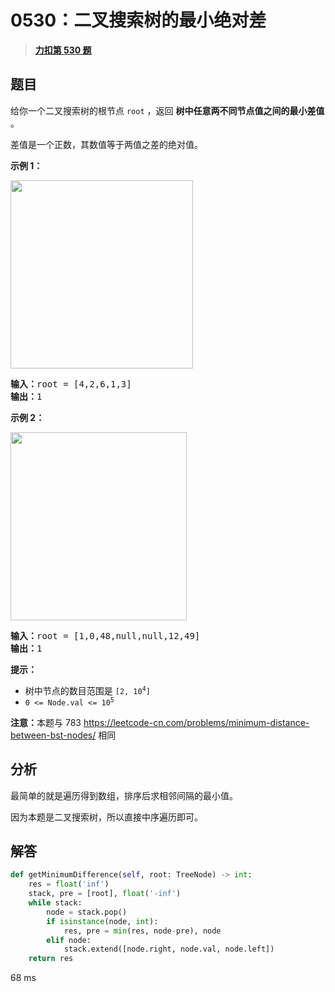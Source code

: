 # 0530：二叉搜索树的最小绝对差


> <u>**[力扣第 530 题](https://leetcode.cn/problems/minimum-absolute-difference-in-bst/)**</u>

## 题目

<p>给你一个二叉搜索树的根节点 <code>root</code> ，返回 <strong>树中任意两不同节点值之间的最小差值</strong> 。</p>

<p>差值是一个正数，其数值等于两值之差的绝对值。</p>



<p><strong>示例 1：</strong></p>
<img alt="" src="https://assets.leetcode.com/uploads/2021/02/05/bst1.jpg" style="width: 292px; height: 301px;" />
<pre>
<strong>输入：</strong>root = [4,2,6,1,3]
<strong>输出：</strong>1
</pre>

<p><strong>示例 2：</strong></p>
<img alt="" src="https://assets.leetcode.com/uploads/2021/02/05/bst2.jpg" style="width: 282px; height: 301px;" />
<pre>
<strong>输入：</strong>root = [1,0,48,null,null,12,49]
<strong>输出：</strong>1
</pre>



<p><strong>提示：</strong></p>

<ul>
<li>树中节点的数目范围是 <code>[2, 10<sup>4</sup>]</code></li>
<li><code>0 &lt;= Node.val &lt;= 10<sup>5</sup></code></li>
</ul>



<p><strong>注意：</strong>本题与 783 <a href="https://leetcode-cn.com/problems/minimum-distance-between-bst-nodes/">https://leetcode-cn.com/problems/minimum-distance-between-bst-nodes/</a> 相同</p>


## 分析

最简单的就是遍历得到数组，排序后求相邻间隔的最小值。

因为本题是二叉搜索树，所以直接中序遍历即可。

## 解答

```python
def getMinimumDifference(self, root: TreeNode) -> int:
	res = float('inf')
	stack, pre = [root], float('-inf')
	while stack:
		node = stack.pop()
		if isinstance(node, int):
			res, pre = min(res, node-pre), node
		elif node:
			stack.extend([node.right, node.val, node.left])
	return res
```

68 ms
